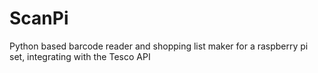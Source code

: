 # ScanPi
Python based barcode reader and shopping list maker for a raspberry pi set, integrating with the Tesco API
